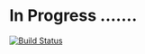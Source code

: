 # In Progress .......

[![Build Status](https://travis-ci.com/ChristianPlesca/Milestone-Project4.svg?branch=master)](https://travis-ci.com/ChristianPlesca/Milestone-Project4)